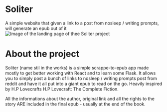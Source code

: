 # Soliter
A simple website that given a link to a post from nosleep / writing prompts, will generate an epub out of it
![Image of the landing page of thee Soliter project](https://i.imgur.com/m3ZTYc3.pnghttps://i.imgur.com/m3ZTYc3.png)

# About the project
Soliter (name stil in the works) is a simple scrappe-to-epub app made mostly to get better working with React and to learn some Flask.
It allows you to simply post a bunch of links to nosleep / writing prompts post from reddit and have it all put into a giant epub to read on the go.
Heavily inspired by H.P Lovecrafts H.P Lovecraft: The Complete Fiction. 

All the informations about the author, original link and all the rights to the story ARE included in the final epub - usually at the end of the book. 
